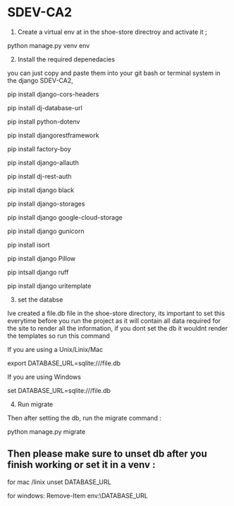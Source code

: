 # SDEV-CA2

1. Create a virtual env at in the shoe-store directroy and activate it ; 

python manage.py venv env 


2. Install the required depenedacies 

you can just copy and paste them into your git bash or terminal system in the django SDEV-CA2,

pip install django-cors-headers

pip install dj-database-url

pip install python-dotenv

pip install djangorestframework

pip install factory-boy

pip install django-allauth

pip install dj-rest-auth

pip install django black

pip install django-storages

pip install django google-cloud-storage

pip install django gunicorn

pip install isort

pip install django Pillow

pip intsall django ruff

pip install django uritemplate


3. set the databse

Ive created a file.db file in the shoe-store directory, its important to set this everytime before you run the project as it will contain all data required for the site to render all the information, if you dont set the db it wouldnt render the templates  so run this command 

If you are using a Unix/Linix/Mac

export DATABASE_URL=sqlite:///file.db   


If you are using Windows 

set DATABASE_URL=sqlite:///file.db


4.  Run migrate 

Then after setting the db, run the migrate command :

python manage.py migrate 



## Then please make sure to unset db after you finish working or set it in a venv :

for mac /linix
unset DATABASE_URL


for windows:
Remove-Item env:\DATABASE_URL
